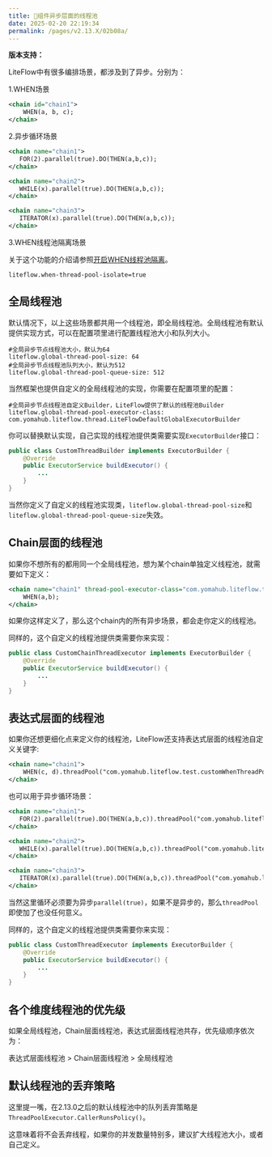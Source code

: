 ```yaml
---
title: 🐠组件异步层面的线程池
date: 2025-02-20 22:19:34
permalink: /pages/v2.13.X/02b08a/
---
```


**版本支持：**<Badge text="v2.13.0+" vertical="middle"/>

LiteFlow中有很多编排场景，都涉及到了异步。分别为：

1.WHEN场景

```xml
<chain id="chain1">
    WHEN(a, b, c);
</chain>
```

2.异步循环场景

 ``` xml
<chain name="chain1">
    FOR(2).parallel(true).DO(THEN(a,b,c));
</chain>
 ```
 ``` xml
<chain name="chain2">
    WHILE(x).parallel(true).DO(THEN(a,b,c));
</chain>
 ```
 ``` xml
<chain name="chain3">
    ITERATOR(x).parallel(true).DO(THEN(a,b,c));
</chain>
 ```

3.WHEN线程池隔离场景

关于这个功能的介绍请参照[开启WHEN线程池隔离](/pages/v2.13.X/b3446a/#%E5%BC%80%E5%90%AFwhen%E7%BA%BF%E7%A8%8B%E6%B1%A0%E9%9A%94%E7%A6%BB)。

```properties
liteflow.when-thread-pool-isolate=true
```

## 全局线程池

默认情况下，以上这些场景都共用一个线程池，即全局线程池。全局线程池有默认提供实现方式，可以在配置项里进行配置线程池大小和队列大小。

```properties
#全局异步节点线程池大小，默认为64
liteflow.global-thread-pool-size: 64
#全局异步节点线程池队列大小，默认为512
liteflow.global-thread-pool-queue-size: 512
```

当然框架也提供自定义的全局线程池的实现，你需要在配置项里的配置：

```properties
#全局异步节点线程池自定义Builder，LiteFlow提供了默认的线程池Builder
liteflow.global-thread-pool-executor-class: com.yomahub.liteflow.thread.LiteFlowDefaultGlobalExecutorBuilder
```

你可以替换默认实现，自己实现的线程池提供类需要实现`ExecutorBuilder`接口：

```java
public class CustomThreadBuilder implements ExecutorBuilder {
    @Override
    public ExecutorService buildExecutor() {
        ...
    }
}
```

当然你定义了自定义的线程池实现类，`liteflow.global-thread-pool-size`和`liteflow.global-thread-pool-queue-size`失效。

## Chain层面的线程池

如果你不想所有的都用同一个全局线程池，想为某个chain单独定义线程池，就需要如下定义：

```xml
<chain name="chain1" thread-pool-executor-class="com.yomahub.liteflow.test.chainThreadPool.CustomChainThreadExecutor">
    WHEN(a,b);
</chain>
```

如果你这样定义了，那么这个chain内的所有异步场景，都会走你定义的线程池。

同样的，这个自定义的线程池提供类需要你来实现：

```java
public class CustomChainThreadExecutor implements ExecutorBuilder {
    @Override
    public ExecutorService buildExecutor() {
        ...
    }
}
```

## 表达式层面的线程池

如果你还想更细化点来定义你的线程池，LiteFlow还支持表达式层面的线程池自定义关键字:

```xml
<chain name="chain1">
    WHEN(c, d).threadPool("com.yomahub.liteflow.test.customWhenThreadPool.CustomThreadExecutor");
</chain>
```

也可以用于异步循环场景：
 ``` xml
<chain name="chain1">
    FOR(2).parallel(true).DO(THEN(a,b,c)).threadPool("com.yomahub.liteflow.test.customWhenThreadPool.CustomThreadExecutor");
</chain>
 ```
 ``` xml
<chain name="chain2">
    WHILE(x).parallel(true).DO(THEN(a,b,c)).threadPool("com.yomahub.liteflow.test.customWhenThreadPool.CustomThreadExecutor");
</chain>
 ```
 ``` xml
<chain name="chain3">
    ITERATOR(x).parallel(true).DO(THEN(a,b,c)).threadPool("com.yomahub.liteflow.test.customWhenThreadPool.CustomThreadExecutor");
</chain>
 ```

当然这里循环必须要为异步`parallel(true)`，如果不是异步的，那么`threadPool`即使加了也没任何意义。

同样的，这个自定义的线程池提供类需要你来实现：

```java
public class CustomThreadExecutor implements ExecutorBuilder {
    @Override
    public ExecutorService buildExecutor() {
        ...
    }
}
```

## 各个维度线程池的优先级

如果全局线程池，Chain层面线程池，表达式层面线程池共存，优先级顺序依次为：

表达式层面线程池 > Chain层面线程池 > 全局线程池

## 默认线程池的丢弃策略

这里提一嘴，在2.13.0之后的默认线程池中的队列丢弃策略是`ThreadPoolExecutor.CallerRunsPolicy()`。

这意味着将不会丢弃线程，如果你的并发数量特别多，建议扩大线程池大小，或者自己定义。


